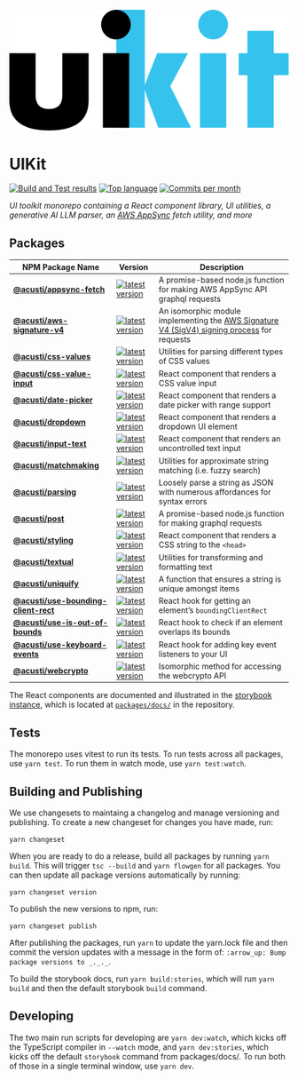 ![uikit wordmark](https://raw.githubusercontent.com/acusti/uikit/main/wordmark.svg)

# UIKit

[![Build and Test results](https://img.shields.io/github/actions/workflow/status/acusti/uikit/node.js.yml?branch=main&style=for-the-badge)](https://github.com/acusti/uikit/actions/workflows/node.js.yml)
[![Top language](https://img.shields.io/github/languages/top/acusti/uikit?style=for-the-badge)](https://github.com/acusti/uikit/search?l=typescript)
[![Commits per month](https://img.shields.io/github/commit-activity/m/acusti/uikit?style=for-the-badge)](https://github.com/acusti/uikit/pulse)

_UI toolkit monorepo containing a React component library, UI utilities, a
generative AI LLM parser, an [AWS AppSync](https://aws.amazon.com/appsync/)
fetch utility, and more_

## Packages

| NPM Package Name                         | Version                                                                                                                                                              | Description                                                                                              |
| ---------------------------------------- | -------------------------------------------------------------------------------------------------------------------------------------------------------------------- | -------------------------------------------------------------------------------------------------------- |
| **[@acusti/appsync-fetch][]**            | [![latest version](https://img.shields.io/npm/v/@acusti/appsync-fetch?style=flat-square)](https://www.npmjs.com/package/@acusti/appsync-fetch)                       | A promise-based node.js function for making AWS AppSync API graphql requests                             |
| **[@acusti/aws-signature-v4][]**         | [![latest version](https://img.shields.io/npm/v/@acusti/aws-signature-v4?style=flat-square)](https://www.npmjs.com/package/@acusti/aws-signature-v4)                 | An isomorphic module implementing the [AWS Signature V4 (SigV4) signing process][aws sigv4] for requests |
| **[@acusti/css-values][]**               | [![latest version](https://img.shields.io/npm/v/@acusti/css-values?style=flat-square)](https://www.npmjs.com/package/@acusti/css-values)                             | Utilities for parsing different types of CSS values                                                      |
| **[@acusti/css-value-input][]**          | [![latest version](https://img.shields.io/npm/v/@acusti/css-value-input?style=flat-square)](https://www.npmjs.com/package/@acusti/css-value-input)                   | React component that renders a CSS value input                                                           |
| **[@acusti/date-picker][]**              | [![latest version](https://img.shields.io/npm/v/@acusti/date-picker?style=flat-square)](https://www.npmjs.com/package/@acusti/date-picker)                           | React component that renders a date picker with range support                                            |
| **[@acusti/dropdown][]**                 | [![latest version](https://img.shields.io/npm/v/@acusti/dropdown?style=flat-square)](https://www.npmjs.com/package/@acusti/dropdown)                                 | React component that renders a dropdown UI element                                                       |
| **[@acusti/input-text][]**               | [![latest version](https://img.shields.io/npm/v/@acusti/input-text?style=flat-square)](https://www.npmjs.com/package/@acusti/input-text)                             | React component that renders an uncontrolled text input                                                  |
| **[@acusti/matchmaking][]**              | [![latest version](https://img.shields.io/npm/v/@acusti/matchmaking?style=flat-square)](https://www.npmjs.com/package/@acusti/matchmaking)                           | Utilities for approximate string matching (i.e. fuzzy search)                                            |
| **[@acusti/parsing][]**                  | [![latest version](https://img.shields.io/npm/v/@acusti/parsing?style=flat-square)](https://www.npmjs.com/package/@acusti/parsing)                                   | Loosely parse a string as JSON with numerous affordances for syntax errors                               |
| **[@acusti/post][]**                     | [![latest version](https://img.shields.io/npm/v/@acusti/post?style=flat-square)](https://www.npmjs.com/package/@acusti/post)                                         | A promise-based node.js function for making graphql requests                                             |
| **[@acusti/styling][]**                  | [![latest version](https://img.shields.io/npm/v/@acusti/styling?style=flat-square)](https://www.npmjs.com/package/@acusti/styling)                                   | React component that renders a CSS string to the `<head>`                                                |
| **[@acusti/textual][]**                  | [![latest version](https://img.shields.io/npm/v/@acusti/textual?style=flat-square)](https://www.npmjs.com/package/@acusti/textual)                                   | Utilities for transforming and formatting text                                                           |
| **[@acusti/uniquify][]**                 | [![latest version](https://img.shields.io/npm/v/@acusti/uniquify?style=flat-square)](https://www.npmjs.com/package/@acusti/uniquify)                                 | A function that ensures a string is unique amongst items                                                 |
| **[@acusti/use-bounding-client-rect][]** | [![latest version](https://img.shields.io/npm/v/@acusti/use-bounding-client-rect?style=flat-square)](https://www.npmjs.com/package/@acusti/use-bounding-client-rect) | React hook for getting an element’s `boundingClientRect`                                                 |
| **[@acusti/use-is-out-of-bounds][]**     | [![latest version](https://img.shields.io/npm/v/@acusti/use-is-out-of-bounds?style=flat-square)](https://www.npmjs.com/package/@acusti/use-is-out-of-bounds)         | React hook to check if an element overlaps its bounds                                                    |
| **[@acusti/use-keyboard-events][]**      | [![latest version](https://img.shields.io/npm/v/@acusti/use-keyboard-events?style=flat-square)](https://www.npmjs.com/package/@acusti/use-keyboard-events)           | React hook for adding key event listeners to your UI                                                     |
| **[@acusti/webcrypto][]**                | [![latest version](https://img.shields.io/npm/v/@acusti/webcrypto?style=flat-square)](https://www.npmjs.com/package/@acusti/use-is-out-of-bounds)                    | Isomorphic method for accessing the webcrypto API                                                        |

[@acusti/appsync-fetch]:
    https://github.com/acusti/uikit/tree/main/packages/appsync-fetch
[@acusti/aws-signature-v4]:
    https://github.com/acusti/uikit/tree/main/packages/aws-signature-v4
[aws sigv4]:
    https://docs.aws.amazon.com/general/latest/gr/signature-version-4.html
[@acusti/css-values]:
    https://github.com/acusti/uikit/tree/main/packages/css-values
[@acusti/css-value-input]:
    https://github.com/acusti/uikit/tree/main/packages/css-value-input
[@acusti/date-picker]:
    https://github.com/acusti/uikit/tree/main/packages/date-picker
[@acusti/dropdown]:
    https://github.com/acusti/uikit/tree/main/packages/dropdown
[@acusti/input-text]:
    https://github.com/acusti/uikit/tree/main/packages/input-text
[@acusti/matchmaking]:
    https://github.com/acusti/uikit/tree/main/packages/matchmaking
[@acusti/parsing]:
    https://github.com/acusti/uikit/tree/main/packages/parsing
[@acusti/post]: https://github.com/acusti/uikit/tree/main/packages/post
[@acusti/styling]:
    https://github.com/acusti/uikit/tree/main/packages/styling
[@acusti/textual]:
    https://github.com/acusti/uikit/tree/main/packages/textual
[@acusti/uniquify]:
    https://github.com/acusti/uikit/tree/main/packages/uniquify
[@acusti/use-bounding-client-rect]:
    https://github.com/acusti/uikit/tree/main/packages/use-bounding-client-rect
[@acusti/use-is-out-of-bounds]:
    https://github.com/acusti/uikit/tree/main/packages/use-is-out-of-bounds
[@acusti/use-keyboard-events]:
    https://github.com/acusti/uikit/tree/main/packages/use-keyboard-events
[@acusti/webcrypto]:
    https://github.com/acusti/uikit/tree/main/packages/webcrypto

The React components are documented and illustrated in the [storybook
instance][], which is located at [`packages/docs/`][packages/docs] in the
repository.

[storybook instance]: https://uikit.acusti.ca
[packages/docs]: https://github.com/acusti/uikit/tree/main/packages/docs

## Tests

The monorepo uses vitest to run its tests. To run tests across all
packages, use `yarn test`. To run them in watch mode, use
`yarn test:watch`.

## Building and Publishing

We use changesets to maintaing a changelog and manage versioning and
publishing. To create a new changeset for changes you have made, run:

```
yarn changeset
```

When you are ready to do a release, build all packages by running
`yarn build`. This will trigger `tsc --build` and `yarn flowgen` for all
packages. You can then update all package versions automatically by
running:

```
yarn changeset version
```

To publish the new versions to npm, run:

```
yarn changeset publish
```

After publishing the packages, run `yarn` to update the yarn.lock file and
then commit the version updates with a message in the form of:
`:arrow_up: Bump package versions to _._._`.

To build the storybook docs, run `yarn build:stories`, which will run
`yarn build` and then the default storybook `build` command.

## Developing

The two main run scripts for developing are `yarn dev:watch`, which kicks
off the TypeScript compiler in `--watch` mode, and `yarn dev:stories`,
which kicks off the default `storybook` command from packages/docs/. To run
both of those in a single terminal window, use `yarn dev`.
